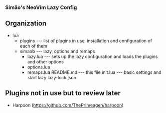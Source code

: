 ### Simão's NeoVim Lazy Config

## Organization

* lua
    * plugins --- list of plugins in use. installation and configuration of each of them
    * simaob --- lazy, options and remaps
        * lazy.lua --- sets up the lazy configuration and loads the plugins and other options
        * options.lua
        * remaps.lua
    README.md --- this file
    init.lua --- basic settings and start lazy
    lazy-lock.json

## Plugins not in use but to review later
* Harpoon (https://github.com/ThePrimeagen/harpoon)
